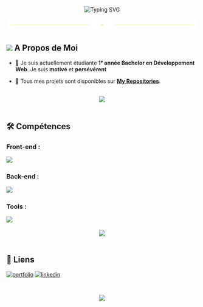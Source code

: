 
<div class="hello" align="center">
    <img src="https://capsule-render.vercel.app/api?type=waving&height=200&color=gradient&text=Bienvenue👋&reversal=false&textBg=false&animation=twinkling&section=header&descAlign=60&fontAlign=50&fontAlignY=40&fontSize=50" alt="Typing SVG" />
</div>

![divider2](https://github.com/jamesleeksc/jamesleeksc/blob/main/assests/images/divider2.png)

##  <img src="https://user-images.githubusercontent.com/74038190/213844263-a8897a51-32f4-4b3b-b5c2-e1528b89f6f3.png" width="40" /> A Propos de Moi

- 📝 Je suis actuellement étudiante **1ᵉ année Bachelor en Développement Web**. Je suis **motivé** et **persévérent**

- 📜 Tous mes projets sont disponibles sur **[My Repositories](https://github.com/Theo-TimGzls?tab=repositories)**.

<br>
<div align="center">
    <img src="https://user-images.githubusercontent.com/73097560/115834477-dbab4500-a447-11eb-908a-139a6edaec5c.gif" />
</div>
<br>

## 🛠 Compétences

### Front-end :
<div class="language" align="enter">
    <img src="https://skillicons.dev/icons?i=html,css," /><br>
</div>

### Back-end :
<div class="language" align="enter">
    <img src="https://skillicons.dev/icons?i=python," /><br>
</div>

### Tools :
<div align="ceter">
    <img src="https://skillicons.dev/icons?i=vscode,figma,github,git,trello" /><br>
</div>

<br>
<div align="center">
    <img src="https://user-images.githubusercontent.com/73097560/115834477-dbab4500-a447-11eb-908a-139a6edaec5c.gif" />
</div>
<br>

<!-- ## 📊 My Stats 

<p align="center">

<img title="🔥 streak-stats" alt="Theo-TimGzls's streak" src="https://github-readme-streak-stats.herokuapp.com/?user=Theo-TimGzls&theme=black-ice&hide_border=true&stroke=0000&background=060A0CD0"/>

</p>
<a href="https://github.com/Theo-TimGzls/github-readme-stats"><img alt="Theo-TimGzls's Github Stats" src="https://github-readme-stats.vercel.app/api?username=Theo-TimGzls&show_icons=true&count_private=true&theme=react&hide_border=true&bg_color=0D1117" /></a>
<a href="https://github.com/Theo-TimGzls/github-readme-stats"><img alt="Theo-TimGzls's Top Languages" src="https://github-readme-stats.vercel.app/api/top-langs/?username=Theo-TimGzls&langs_count=8&count_private=true&layout=compact&theme=react&hide_border=true&bg_color=0D1117" /></a>

<br>
<div align="center">
    <img src="https://user-images.githubusercontent.com/73097560/115834477-dbab4500-a447-11eb-908a-139a6edaec5c.gif" />
</div>
<br>
-->
## 🔗 Liens
[![portfolio](https://img.shields.io/badge/my_portfolio-000?style=for-the-badge&logo=ko-fi&logoColor=white)]()
[![linkedin](https://img.shields.io/badge/linkedin-0A66C2?style=for-the-badge&logo=linkedin&logoColor=white)](https://www.linkedin.com/in/th%C3%A9o-tim-gonzales-311604339/)

<br>
<p align="center">
     <img src="https://capsule-render.vercel.app/api?type=waving&height=200&color=gradient&text=Merci%20de%20votre%20visite%20💙&reversal=false&textBg=false&animation=twinkling&section=footer&descAlign=60&fontAlign=50&fontAlignY=60&fontSize=50"/>
</p>


